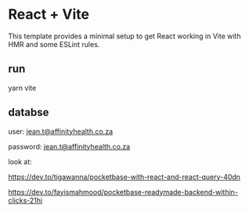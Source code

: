 # React + Vite

This template provides a minimal setup to get React working in Vite with HMR and some ESLint rules.

## run
yarn vite

## databse
user: jean.t@affinityhealth.co.za

password: jean.t@affinityhealth.co.za

look at:

https://dev.to/tigawanna/pocketbase-with-react-and-react-query-40dn

https://dev.to/fayismahmood/pocketbase-readymade-backend-within-clicks-21hi
